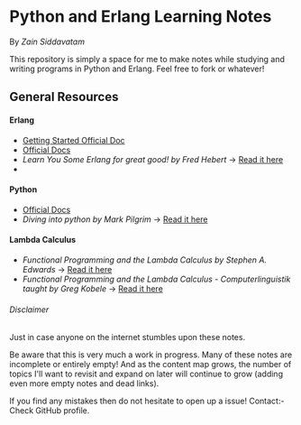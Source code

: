 # Python and Erlang Learning Notes
By *Zain Siddavatam*

This repository is simply a space for me to make notes while studying and writing programs in Python and Erlang. Feel free to fork or whatever!

## General Resources
#### **Erlang**
- [Getting Started Official Doc](https://www.erlang.org/doc/getting_started/intro.html)
- [Official Docs](https://www.erlang.org/docs)
- _Learn You Some Erlang for great good! by Fred Hebert_ -> [Read it here](https://learnyousomeerlang.com/content)
- 

#### **Python**
- [Official Docs](https://docs.python.org/3/)
- *Diving into python by Mark Pilgrim* -> [Read it here](https://diveintopython3.net/)

#### **Lambda Calculus**
- *Functional Programming and the Lambda Calculus by Stephen A. Edwards* -> [Read it here](https://home.uni-leipzig.de/gkobele/courses/2020.WS/CompLing/posts/funcprogandlambdacalc/)
- *Functional Programming and the Lambda Calculus - Computerlinguistik taught by Greg Kobele* -> [Read it here](https://home.uni-leipzig.de/gkobele/courses/2020.WS/CompLing/posts/funcprogandlambdacalc/)

###### Disclaimer
Just in case anyone on the internet stumbles upon these notes.

Be aware that this is very much a work in progress. Many of these notes are incomplete or entirely empty! And as the content map grows, the number of topics I'll want to revisit and expand on later will continue to grow (adding even more empty notes and dead links).

If you find any mistakes then do not hesitate to open up a issue!
Contact:- Check GitHub profile.
